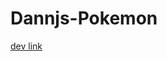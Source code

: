 # Dannjs-Pokemon

[dev link](https://raw.githack.com/matiasvlevi/Dannjs-Pokemon/v0.1.0/public/index.html)
